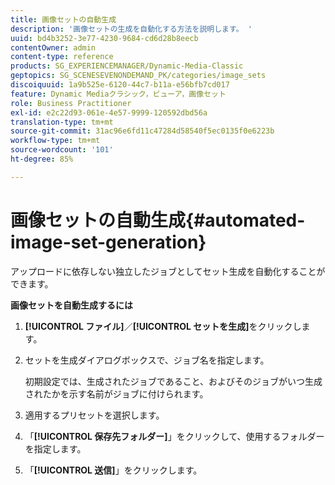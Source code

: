 ```yaml
---
title: 画像セットの自動生成
description: '画像セットの生成を自動化する方法を説明します。 '
uuid: bd4b3252-3e77-4230-9684-cd6d28b8eecb
contentOwner: admin
content-type: reference
products: SG_EXPERIENCEMANAGER/Dynamic-Media-Classic
geptopics: SG_SCENESEVENONDEMAND_PK/categories/image_sets
discoiquuid: 1a9b525e-6120-44c7-b11a-e56bfb7cd017
feature: Dynamic Mediaクラシック，ビューア，画像セット
role: Business Practitioner
exl-id: e2c22d93-061e-4e57-9999-120592dbd56a
translation-type: tm+mt
source-git-commit: 31ac96e6fd11c47284d58540f5ec0135f0e6223b
workflow-type: tm+mt
source-wordcount: '101'
ht-degree: 85%

---
```


# 画像セットの自動生成{#automated-image-set-generation}

<!-- 

Comment Type: remark
Last Modified By: 
Last Modified Date: 

<p>New for 6.5</p>

 -->

アップロードに依存しない独立したジョブとしてセット生成を自動化することができます。

**画像セットを自動生成するには**

1. **[!UICONTROL ファイル]**／**[!UICONTROL セットを生成]**&#x200B;をクリックします。
1. セットを生成ダイアログボックスで、ジョブ名を指定します。

   初期設定では、生成されたジョブであること、およびそのジョブがいつ生成されたかを示す名前がジョブに付けられます。

1. 適用するプリセットを選択します。
1. 「**[!UICONTROL 保存先フォルダー]**」をクリックして、使用するフォルダーを指定します。
1. 「**[!UICONTROL 送信]**」をクリックします。
